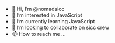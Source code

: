 - 👋 Hi, I’m @nomadsicc
- 👀 I’m interested in JavaScript
- 🌱 I’m currently learning JavaScript
- 💞️ I’m looking to collaborate on sicc crew
- 📫 How to reach me ...

<!---
nomadsicc/nomadsicc is a ✨ special ✨ repository because its `README.md` (this file) appears on your GitHub profile.
You can click the Preview link to take a look at your changes.
--->
